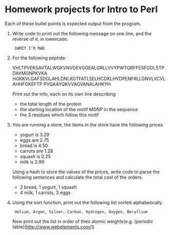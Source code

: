 Homework projects for Intro to Perl
===================================

Each of these bullet points is expected output from the program.


1. Write code to print out the following message on one line, and the
   reverse of it, in lowercase.

        DAMIT I'M MAD

2. For the following peptide:

    VHLTPVEKSAVTALWGKVNVDEVGGEALGRLLVVYPWTQRFFESFGDLSTPDAVMGNPKVKA
	HGKKVLGAFSDGLAHLDNLKGTFATLSELHCDKLHVDPENFRLLGNVLVCVLAHHFGKEFTP
	PVQAAYQKVVAGVANALAHKYH

	 Print out the info, each on its own line describing
	  * the total length of the protein
	  * the starting location of the motif MGNP in the sequence
	  * the 3 residues which follow this motif

3. You are running a store, the items in the store have the following prices.

	  * yogurt is 3.29
	  * eggs are 2.75
	  * bread is 4.50
	  * carrots are 1.28
	  * squash is 0.25
	  * milk is 2.99

    Using a hash to store the values of the prices, write code to
    parse the following sentences and calculate the total cost of the orders.

      * 2 bread, 1 yogurt, 1 squash
	  * 4 milk, 1 carrots, 3 eggs


4. Using the sort function, print out the following list sorted
   alphabetically

        Helium, Argon, Silver, Carbon, Hydrogen, Oxygen, Beryllium

	Now print out the list in order of their atomic weights(e.g. (periodic table)[http://www.webelements.com/])


